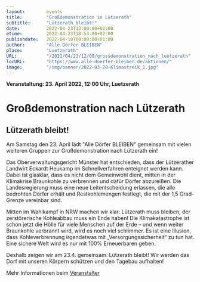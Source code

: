 ```yaml
---
layout:        events
title:         "Großdemonstration in Lützerath"
subtitle:      "Lützerath bleibt!"
date:          2022-04-23T12:00:00+02:00
etime:         2022-04-23T18:53:00+02:00
publishdate:   2022-04-10T00:00:00+01:00
author:        "Alle Dörfer BLEIBEN"
place:         "Luetzerath"
URL:           "/2022/04/23/12/00/grossdemonstration_nach_luetzerath"
locURL:        "https://www.alle-doerfer-bleiben.de/aktionen/"
image:         "/img/banner/2022-03-28-Klimastreik_1.jpg"
---
```


**Veranstaltung: 23. April 2022, 12:00 Uhr, Luetzerath**

Großdemonstration nach Lützerath
===========

Lützerath bleibt!
-----------


Am Samstag den 23. April lädt "Alle Dörfer BLEIBEN" gemeinsam mit vielen weiteren Gruppen zur Großdemonstration nach Lützerath ein!

Das Oberverwaltungsgericht Münster hat entschieden, dass der Lützerather Landwirt Eckardt Heukamp im Schnellverfahren enteignet werden kann. Dabei ist glasklar, dass es nicht dem Gemeinwohl dient, mitten in der Klimakrise Braunkohle zu verbrennen und dafür Dörfer abzureißen. Die Landesregierung muss eine neue Leitentscheidung erlassen, die alle bedrohten Dörfer erhält und Restkohlemengen festlegt, die mit der 1,5 Grad-Grenze vereinbar sind.

Mitten im Wahlkampf in NRW machen wir klar: Lützerath muss bleiben, der zerstörerische Kohleabbau muss ein Ende haben! Die Klimakatastrophe ist schon jetzt die Hölle für viele Menschen auf der Erde – und wenn weiter Braunkohle verbrannt wird, wird es noch viel schlimmer. Es ist eine Illusion, dass Kohleverbrennung irgendetwas mit „Versorgungssicherheit“ zu tun hat. Eine sichere Welt wird es nur mit 100% Erneuerbaren geben.

Deshalb zeigen wir am 23.4. gemeinsam: Lützerath bleibt! Wir werden das Dorf mit unseren Körpern schützen und den Tagebau aufhalten!


Mehr Informationen beim [Veranstalter](https://www.alle-doerfer-bleiben.de/aktionen/)
